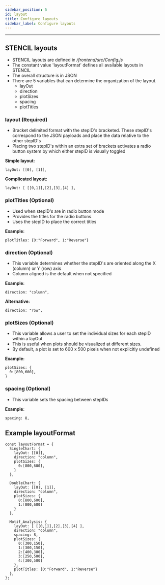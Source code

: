 ```yaml
---
sidebar_position: 5
id: layout
title: Configure layouts
sidebar_label: Configure layouts
---
```


---

## STENCIL layouts
- STENCIL layouts are defined in */frontend/src/Config.js*
- The constant value 'layoutFormat' defines all available layouts in STENCIL
- The overall structure is in JSON
- There are 5 variables that can determine the organization of the layout.
  + layOut
  + direction
  + plotSizes
  + spacing
  + plotTitles

### layout (Required)
 - Bracket delimited format with the stepID's bracketed. These stepID's correspond to the JSON payloads and place the data relative to the other stepID's
 - Placing two stepID's within an extra set of brackets activates a radio button system by which either stepID is visually toggled

**Simple layout:**
```
layOut: [[0], [1]],
```
**Complicated layout:**
```
layOut: [ [[0,1]],[2],[3],[4] ],
```

### plotTitles (Optional)
 - Used when stepID's are in radio button mode
 - Provides the titles for the radio buttons
 - Uses the stepID to place the correct titles

**Example:**
```
plotTitles: {0:"Forward", 1:"Reverse"}
```

### direction (Optional)
 - This variable determines whether the stepID's are oriented along the X (column) or Y (row) axis
 - Column aligned is the default when not specified

**Example:**
```
direction: "column",
```
**Alternative:**
```
direction: "row",
```

### plotSizes (Optional)
 - This variable allows a user to set the individual sizes for each stepID within a layOut
 - This is useful when plots should be visualized at different sizes.
 - By default, a plot is set to 600 x 500 pixels when not explicitly undefined

**Example:**
```
plotSizes: {
  0:[800,600],
}
```

### spacing (Optional)
 - This variable sets the spacing between stepIDs

**Example:**
```
spacing: 8,
```

## Example layoutFormat

```
const layoutFormat = {
  SingleChart: {
    layOut: [[0]],
    direction: "column",
    plotSizes: {
      0:[800,600],
    }
  },

  DoubleChart: {
    layOut: [[0], [1]],
    direction: "column",
    plotSizes: {
      0:[800,600],
      1:[800,600]
    }
  },

  Motif_Analysis: {
    layOut: [ [[0,1]],[2],[3],[4] ],
    direction: "column",
    spacing: 8,
    plotSizes: {
      0:[300,150],
      1:[300,150],
      2:[400,300],
      3:[250,500],
      4:[300,500]
    },
    plotTitles: {0:"Forward", 1:"Reverse"}
  },
};
```

